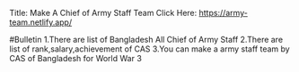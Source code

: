 Title: Make A Chief of Army Staff Team
Click Here: https://army-team.netlify.app/

#Bulletin
1.There are list of Bangladesh All Chief of Army Staff
2.There are list of rank,salary,achievement of CAS
3.You can make a army staff team by CAS of Bangladesh for World War 3